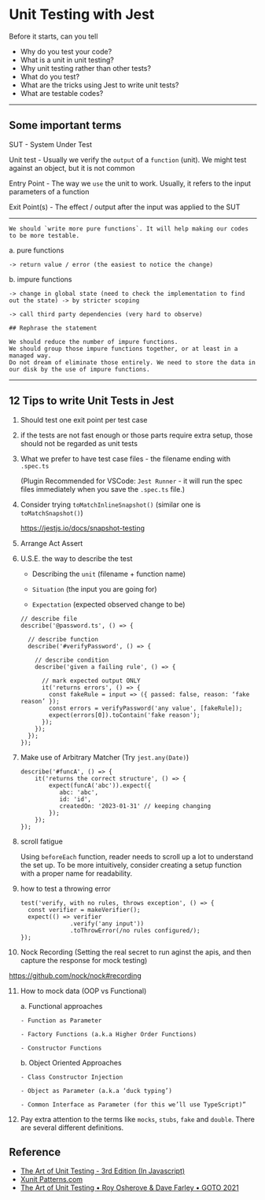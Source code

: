 # Unit Testing with Jest

Before it starts, can you tell

- Why do you test your code?
- What is a unit in unit testing?
- Why unit testing rather than other tests?
- What do you test?
- What are the tricks using Jest to write unit tests?
- What are testable codes?

---
## Some important terms 

SUT - System Under Test

Unit test - Usually we verify the `output` of a `function` (unit). We might test against an object, but it is not common

Entry Point - The way we `use` the unit to work. Usually, it refers to the input parameters of a function

Exit Point(s) - The effect / output after the input was applied to the SUT

---
```
We should `write more pure functions`. It will help making our codes to be more testable.
```

a. pure functions

    -> return value / error (the easiest to notice the change)

b. impure functions

    -> change in global state (need to check the implementation to find out the state) -> by stricter scoping

    -> call third party dependencies (very hard to observe)

```
## Rephrase the statement 

We should reduce the number of impure functions.
We should group those impure functions together, or at least in a managed way.
Do not dream of eliminate those entirely. We need to store the data in our disk by the use of impure functions.
```
---

## 12 Tips to write Unit Tests in Jest

1. Should test one exit point per test case

2. if the tests are not fast enough or those parts require extra setup, those should not be regarded as unit tests

3. What we prefer to have test case files - the filename ending with `.spec.ts`
   
    (Plugin Recommended for VSCode: `Jest Runner` - it will run the spec files immediately when you save the `.spec.ts` file.)

4. Consider trying `toMatchInlineSnapshot()` (similar one is `toMatchSnapshot()`)

    https://jestjs.io/docs/snapshot-testing

5. Arrange Act Assert

6. U.S.E. the way to describe the test

    - Describing the `unit` (filename + function name)

    - `Situation` (the input you are going for)

    - `Expectation` (expected observed change to be)

    ```
    // describe file
    describe('@password.ts', () => {

      // describe function
      describe('#verifyPassword', () => {

        // describe condition
        describe('given a failing rule', () => {
    
          // mark expected output ONLY
          it('returns errors', () => {
            const fakeRule = input => ({ passed: false, reason: ‘fake reason’ });
            const errors = verifyPassword('any value', [fakeRule]);
            expect(errors[0]).toContain('fake reason');
          });
        });
      });
    });
    ```

7. Make use of Arbitrary Matcher (Try `jest.any(Date)`)

    ```
    describe('#funcA', () => {
        it('returns the correct structure', () => {
            expect(funcA('abc')).expect({
               abc: 'abc',
               id: 'id',
               createdOn: '2023-01-31' // keeping changing
            });
        });
    });
    ```

8. scroll fatigue
   
   Using `beforeEach` function, reader needs to scroll up a lot to understand the set up.
   To be more intuitively, consider creating a setup function with a proper name for readability.

9. how to test a throwing error
    ```
    test('verify, with no rules, throws exception', () => {
      const verifier = makeVerifier();
      expect(() => verifier
                  .verify('any input'))
                  .toThrowError(/no rules configured/);
    });
    ```

10. Nock Recording (Setting the real secret to run aginst the apis, and then capture the response for mock testing)
   
   https://github.com/nock/nock#recording

11. How to mock data (OOP vs Functional)

    a. Functional approaches

        - Function as Parameter

        - Factory Functions (a.k.a Higher Order Functions)

        - Constructor Functions

    b. Object Oriented Approaches

        - Class Constructor Injection

        - Object as Parameter (a.k.a ‘duck typing’)

        - Common Interface as Parameter (for this we’ll use TypeScript)”

12. Pay extra attention to the terms like `mocks`, `stubs`, `fake` and `double`. There are several different definitions.

## Reference
- [The Art of Unit Testing - 3rd Edition (In Javascript)](https://www.manning.com/books/the-art-of-unit-testing-third-edition)
- [Xunit Patterns.com](http://xunitpatterns.com/Mocks,%20Fakes,%20Stubs%20and%20Dummies.html)
- [The Art of Unit Testing • Roy Osherove & Dave Farley • GOTO 2021](https://www.youtube.com/watch?v=6ndAWzc2F-I)
